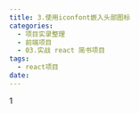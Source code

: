 ```yaml
---
title: 3.使用iconfont嵌入头部图标
categories:
  - 项目实录整理
  - 前端项目
  - 03.实战 react 简书项目
tags:
  - react项目
date:
---
```


1
